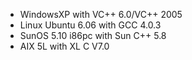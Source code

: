   * WindowsXP with VC++ 6.0/VC++ 2005
  * Linux Ubuntu 6.06 with GCC 4.0.3
  * SunOS 5.10 i86pc with Sun C++ 5.8
  * AIX 5L with XL C V7.0
